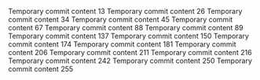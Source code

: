 Temporary commit content 13
Temporary commit content 26
Temporary commit content 34
Temporary commit content 45
Temporary commit content 67
Temporary commit content 88
Temporary commit content 89
Temporary commit content 137
Temporary commit content 150
Temporary commit content 174
Temporary commit content 181
Temporary commit content 206
Temporary commit content 211
Temporary commit content 216
Temporary commit content 242
Temporary commit content 250
Temporary commit content 255
